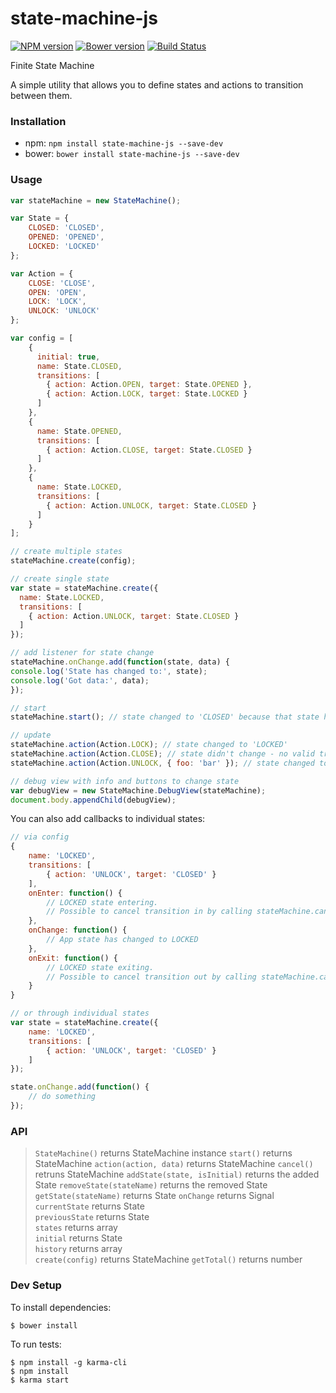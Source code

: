 # state-machine-js

[![NPM version](https://badge.fury.io/js/state-machine-js.svg)](http://badge.fury.io/js/state-machine-js) [![Bower version](https://badge.fury.io/bo/state-machine-js.svg)](http://badge.fury.io/bo/state-machine-js) [![Build Status](https://secure.travis-ci.org/ianmcgregor/state-machine-js.png)](https://travis-ci.org/ianmcgregor/state-machine-js)

Finite State Machine

A simple utility that allows you to define states and actions to transition between them.

### Installation

* npm: ```npm install state-machine-js --save-dev```
* bower: ```bower install state-machine-js --save-dev```

### Usage

```javascript
var stateMachine = new StateMachine();

var State = {
    CLOSED: 'CLOSED',
    OPENED: 'OPENED',
    LOCKED: 'LOCKED'
};

var Action = {
    CLOSE: 'CLOSE',
    OPEN: 'OPEN',
    LOCK: 'LOCK',
    UNLOCK: 'UNLOCK'
};

var config = [
    {
      initial: true,
      name: State.CLOSED,
      transitions: [
        { action: Action.OPEN, target: State.OPENED },
        { action: Action.LOCK, target: State.LOCKED }
      ]
    },
    {
      name: State.OPENED,
      transitions: [
        { action: Action.CLOSE, target: State.CLOSED }
      ]
    },
    {
      name: State.LOCKED,
      transitions: [
        { action: Action.UNLOCK, target: State.CLOSED }
      ]
    }
];

// create multiple states
stateMachine.create(config);

// create single state
var state = stateMachine.create({
  name: State.LOCKED,
  transitions: [
    { action: Action.UNLOCK, target: State.CLOSED }
  ]
});

// add listener for state change
stateMachine.onChange.add(function(state, data) {
console.log('State has changed to:', state);
console.log('Got data:', data);
});

// start
stateMachine.start(); // state changed to 'CLOSED' because that state has 'initial' flag

// update
stateMachine.action(Action.LOCK); // state changed to 'LOCKED'
stateMachine.action(Action.CLOSE); // state didn't change - no valid transition for 'CLOSE' from 'LOCKED'
stateMachine.action(Action.UNLOCK, { foo: 'bar' }); // state changed to 'CLOSED', date sent through

// debug view with info and buttons to change state
var debugView = new StateMachine.DebugView(stateMachine);
document.body.appendChild(debugView);

```

You can also add callbacks to individual states:

```javascript
// via config
{
	name: 'LOCKED',
	transitions: [
		{ action: 'UNLOCK', target: 'CLOSED' }
	],
	onEnter: function() {
		// LOCKED state entering.
		// Possible to cancel transition in by calling stateMachine.cancel()
	},
	onChange: function() {
		// App state has changed to LOCKED
	},
	onExit: function() {
		// LOCKED state exiting.
		// Possible to cancel transition out by calling stateMachine.cancel()
	}
}

// or through individual states
var state = stateMachine.create({
    name: 'LOCKED',
    transitions: [
        { action: 'UNLOCK', target: 'CLOSED' }
    ]
});

state.onChange.add(function() {
    // do something
});
```

### API

>`StateMachine()` returns StateMachine instance
`start()` returns StateMachine
`action(action, data)` returns StateMachine
`cancel()` retruns StateMachine
`addState(state, isInitial)` returns the added State
`removeState(stateName)` returns the removed State
`getState(stateName)` returns State
`onChange` returns Signal  
`currentState` returns State  
`previousState` returns State  
`states` returns array  
`initial` returns State  
`history` returns array  
`create(config)` returns StateMachine
`getTotal()` returns number


### Dev Setup

To install dependencies:

```
$ bower install
```

To run tests:

```
$ npm install -g karma-cli
$ npm install
$ karma start
```
